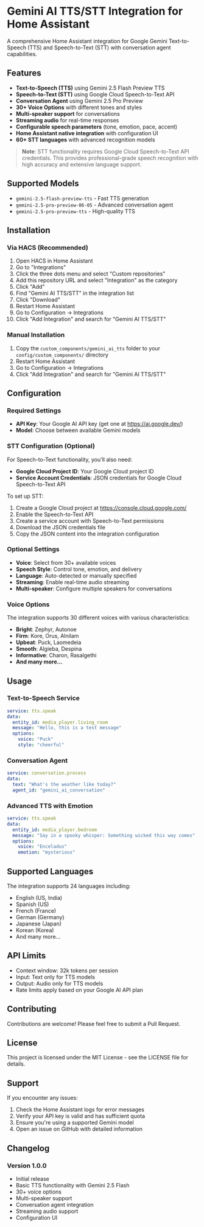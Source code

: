 # Gemini AI TTS/STT Integration for Home Assistant

A comprehensive Home Assistant integration for Google Gemini Text-to-Speech (TTS) and Speech-to-Text (STT) with conversation agent capabilities.

## Features

- **Text-to-Speech (TTS)** using Gemini 2.5 Flash Preview TTS
- **Speech-to-Text (STT)** using Google Cloud Speech-to-Text API
- **Conversation Agent** using Gemini 2.5 Pro Preview
- **30+ Voice Options** with different tones and styles
- **Multi-speaker support** for conversations
- **Streaming audio** for real-time responses
- **Configurable speech parameters** (tone, emotion, pace, accent)
- **Home Assistant native integration** with configuration UI
- **60+ STT languages** with advanced recognition models

> **Note**: STT functionality requires Google Cloud Speech-to-Text API credentials. This provides professional-grade speech recognition with high accuracy and extensive language support.

## Supported Models

- `gemini-2.5-flash-preview-tts` - Fast TTS generation
- `gemini-2.5-pro-preview-06-05` - Advanced conversation agent
- `gemini-2.5-pro-preview-tts` - High-quality TTS

## Installation

### Via HACS (Recommended)

1. Open HACS in Home Assistant
2. Go to "Integrations"
3. Click the three dots menu and select "Custom repositories"
4. Add this repository URL and select "Integration" as the category
5. Click "Add"
6. Find "Gemini AI TTS/STT" in the integration list
7. Click "Download"
8. Restart Home Assistant
9. Go to Configuration → Integrations
10. Click "Add Integration" and search for "Gemini AI TTS/STT"

### Manual Installation

1. Copy the `custom_components/gemini_ai_tts` folder to your `config/custom_components/` directory
2. Restart Home Assistant
3. Go to Configuration → Integrations
4. Click "Add Integration" and search for "Gemini AI TTS/STT"

## Configuration

### Required Settings

- **API Key**: Your Google AI API key (get one at https://ai.google.dev/)
- **Model**: Choose between available Gemini models

### STT Configuration (Optional)

For Speech-to-Text functionality, you'll also need:
- **Google Cloud Project ID**: Your Google Cloud project ID
- **Service Account Credentials**: JSON credentials for Google Cloud Speech-to-Text API

To set up STT:
1. Create a Google Cloud project at https://console.cloud.google.com/
2. Enable the Speech-to-Text API
3. Create a service account with Speech-to-Text permissions
4. Download the JSON credentials file
5. Copy the JSON content into the integration configuration

### Optional Settings

- **Voice**: Select from 30+ available voices
- **Speech Style**: Control tone, emotion, and delivery
- **Language**: Auto-detected or manually specified
- **Streaming**: Enable real-time audio streaming
- **Multi-speaker**: Configure multiple speakers for conversations

### Voice Options

The integration supports 30 different voices with various characteristics:

- **Bright**: Zephyr, Autonoe
- **Firm**: Kore, Orus, Alnilam  
- **Upbeat**: Puck, Laomedeia
- **Smooth**: Algieba, Despina
- **Informative**: Charon, Rasalgethi
- **And many more...**

## Usage

### Text-to-Speech Service

```yaml
service: tts.speak
data:
  entity_id: media_player.living_room
  message: "Hello, this is a test message"
  options:
    voice: "Puck"
    style: "cheerful"
```

### Conversation Agent

```yaml
service: conversation.process
data:
  text: "What's the weather like today?"
  agent_id: "gemini_ai_conversation"
```

### Advanced TTS with Emotion

```yaml
service: tts.speak
data:
  entity_id: media_player.bedroom
  message: "Say in a spooky whisper: Something wicked this way comes"
  options:
    voice: "Enceladus"
    emotion: "mysterious"
```

## Supported Languages

The integration supports 24 languages including:
- English (US, India)
- Spanish (US)
- French (France)
- German (Germany)
- Japanese (Japan)
- Korean (Korea)
- And many more...

## API Limits

- Context window: 32k tokens per session
- Input: Text only for TTS models
- Output: Audio only for TTS models
- Rate limits apply based on your Google AI API plan

## Contributing

Contributions are welcome! Please feel free to submit a Pull Request.

## License

This project is licensed under the MIT License - see the LICENSE file for details.

## Support

If you encounter any issues:

1. Check the Home Assistant logs for error messages
2. Verify your API key is valid and has sufficient quota
3. Ensure you're using a supported Gemini model
4. Open an issue on GitHub with detailed information

## Changelog

### Version 1.0.0
- Initial release
- Basic TTS functionality with Gemini 2.5 Flash
- 30+ voice options
- Multi-speaker support
- Conversation agent integration
- Streaming audio support
- Configuration UI

